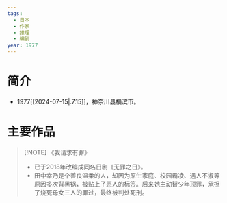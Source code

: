 ```yaml
---
tags:
  - 日本
  - 作家
  - 推理
  - 编剧
year: 1977
---
```

# 简介

- 1977[[2024-07-15|.7.15]]，神奈川县横滨市。
# 主要作品

> [!NOTE] 《我请求有罪》
>- 已于2018年改编成同名日剧《无罪之日》。
>- 田中幸乃是个善良温柔的人，却因为原生家庭、校园霸凌、遇人不淑等原因多次背黑锅，被贴上了恶人的标签。后来她主动替少年顶罪，承担了烧死母女三人的罪过，最终被判处死刑。
